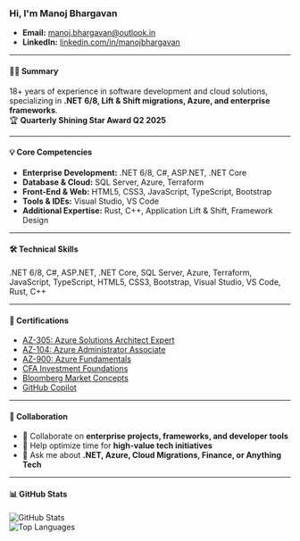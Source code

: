 ### Hi, I'm Manoj Bhargavan  

- **Email:** <a href="mailto:manoj.bhargavan@outlook.in" target="_blank">manoj.bhargavan@outlook.in</a>  
- **LinkedIn:** <a href="https://www.linkedin.com/in/manojbhargavan/" target="_blank">linkedin.com/in/manojbhargavan</a>  

---

#### 👨‍💼 Summary
18+ years of experience in software development and cloud solutions, specializing in **.NET 6/8, Lift & Shift migrations, Azure, and enterprise frameworks**.  
🏆 **Quarterly Shining Star Award Q2 2025**

---

#### 💡 Core Competencies

- **Enterprise Development:** .NET 6/8, C#, ASP.NET, .NET Core  
- **Database & Cloud:** SQL Server, Azure, Terraform  
- **Front-End & Web:** HTML5, CSS3, JavaScript, TypeScript, Bootstrap  
- **Tools & IDEs:** Visual Studio, VS Code  
- **Additional Expertise:** Rust, C++, Application Lift & Shift, Framework Design

---

#### 🛠 Technical Skills

.NET 6/8, C#, ASP.NET, .NET Core, SQL Server, Azure, Terraform, JavaScript, TypeScript, HTML5, CSS3, Bootstrap, Visual Studio, VS Code, Rust, C++  

---

#### 🏅 Certifications

- <a href="https://learn.microsoft.com/en-us/users/manojbhargavan-7357/credentials/f9c92da9cce551f8" target="_blank">AZ-305: Azure Solutions Architect Expert</a>  
- <a href="https://learn.microsoft.com/en-us/users/manojbhargavan-7357/credentials/fb10e22a5651a9d3" target="_blank">AZ-104: Azure Administrator Associate</a>  
- <a href="https://learn.microsoft.com/en-us/users/manojbhargavan-7357/credentials/e15429a0d57feb0d" target="_blank">AZ-900: Azure Fundamentals</a>  
- <a href="https://basno.com/khjlx43i?em=li&t=1486162961" target="_blank">CFA Investment Foundations</a>  
- <a href="https://drive.proton.me/urls/FNG5AW8HT0#8K0rtlwIdO6h" target="_blank">Bloomberg Market Concepts</a>  
- <a href="https://www.credly.com/badges/1f35da27-001d-440a-9184-03f00e59a955/public_url" target="_blank">GitHub Copilot</a>  

---

#### 🤝 Collaboration

- 👯 Collaborate on **enterprise projects, frameworks, and developer tools**  
- 🤔 Help optimize time for **high-value tech initiatives**  
- 💬 Ask me about **.NET, Azure, Cloud Migrations, Finance, or Anything Tech**

---

#### 📊 GitHub Stats

![GitHub Stats](https://github-readme-stats.vercel.app/api?username=manojbhargavan&count_private=true&show_icons=true)  
![Top Languages](https://github-readme-stats.vercel.app/api/top-langs/?username=manojbhargavan&layout=compact&hide=html)
